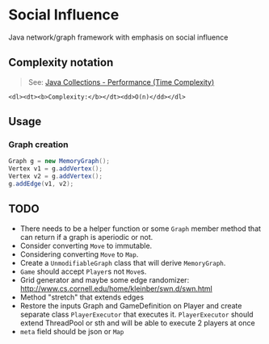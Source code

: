 # Social Influence

Java network/graph framework with emphasis on social influence

## Complexity notation

> See: [Java Collections - Performance (Time Complexity)](http://infotechgems.blogspot.com/2011/11/java-collections-performance-time.html)

```
<dl><dt><b>Complexity:</b></dt><dd>O(n)</dd></dl>
```

## Usage

### Graph creation

```java
Graph g = new MemoryGraph();
Vertex v1 = g.addVertex();
Vertex v2 = g.addVertex();
g.addEdge(v1, v2);
```

## TODO

- There needs to be a helper function or some `Graph` member method that can return if a graph is aperiodic or not.
- Consider converting `Move` to immutable.
- Considering converting `Move` to `Map`.
- Create a `UnmodifiableGraph` class that will derive `MemoryGraph`.
- `Game` should accept `Player`s not `Move`s.
- Grid generator and maybe some edge randomizer: http://www.cs.cornell.edu/home/kleinber/swn.d/swn.html
- Method "stretch" that extends edges
- Restore the inputs Graph and GameDefinition on Player and create separate class `PlayerExecutor` that executes it. `PlayerExecutor` should extend ThreadPool or sth and will be able to execute 2 players at once
- `meta` field should be json or `Map`